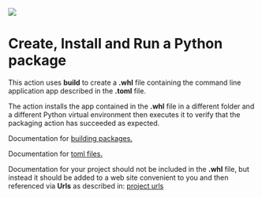 <div>
    <p><a href="https://github.com/philiprbrenan/createandInstallPythonPackage"><img src="https://github.com/philiprbrenan/createandInstallPythonPackage/workflows/Test/badge.svg"></a>
</div>

# Create, Install and Run a Python package

This action uses **build** to create a **.whl** file containing the command
line application app described in the **.toml** file.

The action installs the app contained in the **.whl** file in a different
folder and a different Python virtual environment then executes it to verify that the
packaging action has succeeded as expected.

Documentation for [building packages.](https://setuptools.pypa.io/en/latest/userguide/quickstart.html)

Documentation for  [toml files.](https://packaging.python.org/en/latest/guides/writing-pyproject-toml/#writing-pyproject-toml)

Documentation for your project should not be included in the **.whl** file, but
instead it should be added to a web site convenient to you and then referenced
via **Urls** as described in: [project urls](https://packaging.python.org/en/latest/guides/writing-pyproject-toml/#urls)
